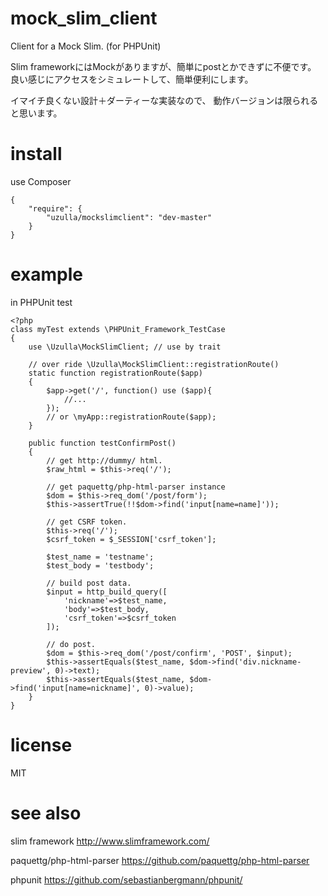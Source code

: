 mock\_slim\_client
================

Client for a Mock Slim. (for PHPUnit)

Slim frameworkにはMockがありますが、簡単にpostとかできずに不便です。
良い感じにアクセスをシミュレートして、簡単便利にします。

イマイチ良くない設計＋ダーティーな実装なので、
動作バージョンは限られると思います。

install
=======

use Composer 
```
{
    "require": {
        "uzulla/mockslimclient": "dev-master"
    }
}
```

example
=======

in PHPUnit test

```
<?php
class myTest extends \PHPUnit_Framework_TestCase
{
    use \Uzulla\MockSlimClient; // use by trait

    // over ride \Uzulla\MockSlimClient::registrationRoute()
    static function registrationRoute($app)
    {
        $app->get('/', function() use ($app){
            //...
        });
        // or \myApp::registrationRoute($app);
    }

    public function testConfirmPost()
    {
        // get http://dummy/ html.
        $raw_html = $this->req('/');
        
        // get paquettg/php-html-parser instance
        $dom = $this->req_dom('/post/form');
        $this->assertTrue(!!$dom->find('input[name=name]'));

        // get CSRF token.
        $this->req('/');
        $csrf_token = $_SESSION['csrf_token'];

        $test_name = 'testname';
        $test_body = 'testbody';

        // build post data.
        $input = http_build_query([
            'nickname'=>$test_name,
            'body'=>$test_body,
            'csrf_token'=>$csrf_token
        ]);

        // do post.
        $dom = $this->req_dom('/post/confirm', 'POST', $input);
        $this->assertEquals($test_name, $dom->find('div.nickname-preview', 0)->text);
        $this->assertEquals($test_name, $dom->find('input[name=nickname]', 0)->value);
    }
}
```

license
=======

MIT

see also
=======

slim framework http://www.slimframework.com/

paquettg/php-html-parser https://github.com/paquettg/php-html-parser

phpunit https://github.com/sebastianbergmann/phpunit/
